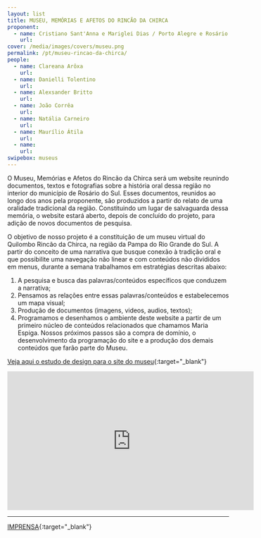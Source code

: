 ```yaml
---
layout: list
title: MUSEU, MEMÓRIAS E AFETOS DO RINCÃO DA CHIRCA
proponent:
  - name: Cristiano Sant'Anna e Mariglei Dias / Porto Alegre e Rosário do Sul / RS
    url: 
cover: /media/images/covers/museu.png
permalink: /pt/museu-rincao-da-chirca/
people:
  - name: Clareana Arôxa
    url: 
  - name: Danielli Tolentino
    url: 
  - name: Alexsander Britto
    url: 
  - name: João Corrêa
    url: 
  - name: Natália Carneiro
    url: 
  - name: Maurílio Átila
    url: 
  - name: 
    url: 
swipebox: museus
---
```


O Museu, Memórias e Afetos do Rincão da Chirca será um website reunindo documentos, textos e fotografias sobre a história oral dessa região no interior do município de Rosário do Sul. Esses documentos, reunidos ao longo dos anos pela proponente, são produzidos a partir do relato de uma oralidade tradicional da região. Constituindo um lugar de salvaguarda dessa memória, o website estará aberto, depois de concluído do projeto, para adição de novos documentos de pesquisa.

O objetivo de nosso projeto é a constituição de um museu virtual do Quilombo Rincão da Chirca, na região da Pampa do Rio Grande do Sul. A partir do conceito de uma narrativa
que busque conexão à tradição oral e que possibilite uma navegação não linear e com conteúdos não divididos em menus, durante a semana trabalhamos em estratégias descritas abaixo:
1. A pesquisa e busca das palavras/conteúdos específicos que conduzem a narrativa;
2. Pensamos as relações entre essas palavras/conteúdos e estabelecemos um mapa visual;
3. Produção de documentos (imagens, videos, audios, textos);
4. Programamos e desenhamos o ambiente deste website a partir de um primeiro núcleo de conteúdos relacionados que chamamos Maria Espiga.
Nossos próximos passos são a compra de domínio, o desenvolvimento da programação do site e a produção dos demais conteúdos que farão parte do Museu.

[Veja aqui o estudo de design para o site do museu](/3ed/media/docs/estudo_design_museu_memorias_afetos_rincao_chirca.pdf){:target="_blank"}

<iframe width="560" height="315" src="https://youtu.be/3mv1rNglfII" frameborder="0" allow="accelerometer; autoplay; encrypted-media; gyroscope; picture-in-picture" allowfullscreen></iframe>
 
 
--- 

[IMPRENSA](/3ed/pt/imprensa/museu){:target="_blank"}